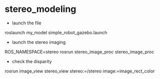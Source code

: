 # stereo_modeling
* launch the file

roslaunch my_model simple_robot_gazebo.launch 
* launch the stereo imaging

ROS_NAMESPACE=stereo rosrun stereo_image_proc stereo_image_proc

* check the disparity

rosrun image_view stereo_view stereo:=/stereo image:=image_rect_color
